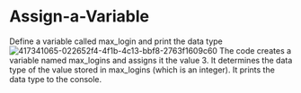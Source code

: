 # Assign-a-Variable
Define a variable called max_login and print the data type 
![417341065-022652f4-4f1b-4c13-bbf8-2763f1609c60](https://github.com/user-attachments/assets/23fb3667-b797-4676-8148-1240a893ace5)
The code creates a variable named max_logins and assigns it the value 3.
It determines the data type of the value stored in max_logins (which is an integer).
It prints the data type to the console.
